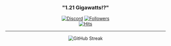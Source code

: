 <!-- <p align="center">
  <a href="https://git.io/typing-svg">
    <img src="https://readme-typing-svg.demolab.com?weight=300&size=30&pause=1000&color=2CDAF7&center=true&vCenter=true&width=435&lines=Angelo+Moraschi" alt="Typing SVG" />
    <img src="https://raw.githubusercontent.com/amoraschi/amoraschi/master/data/profile.png" alt="Profile image" />
  </a>
</p> -->

<h3 align="center">
  "1.21 Gigawatts!?"
</h3>

<p align="center">
  <a href="https://github.com/badges/shields"><img src="https://img.shields.io/badge/amoraschi-000000?style=for-the-badge&logo=discord" alt="Discord"></a>
  <a href="https://github.com/badges/shields"><img src="https://custom-icon-badges.demolab.com/github/followers/amoraschi?style=for-the-badge&labelColor=black&color=black&logo=person-add" alt="Followers"></a>
<!--   <a href="https://github.com/amoraschi"><img src="https://img.shields.io/badge/Student-blue?style=for-the-badge" alt="Learning"></a> -->
  <br />
  <a href="https://github.com/silentsoft/hits"><img src="https://hits.sh/github.com/amoraschi.svg?style=for-the-badge&color=0aba59&labelColor=0aba59&logo=github" alt="Hits"></a>
</p>

<!-- --- -->

<!-- <p align="center"> -->
<!--   <img src="https://cdn.jsdelivr.net/gh/devicons/devicon/icons/nodejs/nodejs-plain.svg" alt="nodejs" width="50"/> -->
<!--   <img src="https://raw.githubusercontent.com/devicons/devicon/master/icons/javascript/javascript-original.svg" alt="javascript" width="50"/> -->
<!--   <img src="https://raw.githubusercontent.com/devicons/devicon/master/icons/html5/html5-original-wordmark.svg" alt="html" width="40"/> -->
<!--   <img src="https://raw.githubusercontent.com/devicons/devicon/master/icons/css3/css3-original-wordmark.svg" alt="css" width="40"/> -->
<!--   <img src="https://raw.githubusercontent.com/devicons/devicon/master/icons/react/react-original.svg" alt="react" width="40"/> -->
<!--   <img src="https://cdn.jsdelivr.net/gh/devicons/devicon/icons/typescript/typescript-original.svg" alt="ts" width="50"/> -->
<!--   <img src="https://cdn.jsdelivr.net/gh/devicons/devicon/icons/python/python-original.svg" alt="python" width="50"/> -->

  <!-- <a href="https://github.com/developStorm/simple-badges"><img src="https://img.shields.io/badge/JavaScript-F7DF1E?logo=javascript&logoColor=000&style=for-the-badge" alt="js"/></a>
  <a href="https://github.com/developStorm/simple-badges"><img src="https://img.shields.io/badge/TypeScript-3178C6?logo=typescript&logoColor=fff&style=for-the-badge" alt="ts"/></a>
  <a href="https://github.com/developStorm/simple-badges"><img src="https://img.shields.io/badge/Python-3776AB?logo=python&logoColor=fff&style=for-the-badge" alt="python"/></a>
  <a href="https://github.com/developStorm/simple-badges"><img src="https://img.shields.io/badge/HTML5-E34F26?logo=html5&logoColor=fff&style=for-the-badge" alt="html"/></a>
  <a href="https://github.com/developStorm/simple-badges"><img src="https://img.shields.io/badge/CSS3-1572B6?logo=css3&logoColor=fff&style=for-the-badge" alt="css"/></a>
  <br /> -->

<!--   <img src="https://raw.githubusercontent.com/amoraschi/amoraschi/master/svg/next.svg" alt="next" width="50"/> -->
<!--   <img src="https://cdn.jsdelivr.net/gh/devicons/devicon/icons/tailwindcss/tailwindcss-plain.svg" alt="tailwind" width="50"/> -->
<!--   <img src="https://cdn.jsdelivr.net/gh/devicons/devicon/icons/express/express-original.svg" alt="express" width="50"/> -->
<!--   <img src="https://cdn.jsdelivr.net/gh/devicons/devicon/icons/socketio/socketio-original.svg" alt="socketio" width="50"/> -->

  <!-- <a href="https://github.com/developStorm/simple-badges"><img src="https://img.shields.io/badge/React-61DAFB?logo=react&logoColor=000&style=for-the-badge" alt="react"/></a>
  <a href="https://github.com/developStorm/simple-badges"><img src="https://img.shields.io/badge/Next.js-000?logo=nextdotjs&logoColor=fff&style=for-the-badge" alt="next"/></a>
  <a href="https://github.com/developStorm/simple-badges"><img src="https://img.shields.io/badge/Tailwind%20CSS-06B6D4?logo=tailwindcss&logoColor=fff&style=for-the-badge" alt="tailwind"/></a>
  <a href="https://github.com/developStorm/simple-badges"><img src="https://img.shields.io/badge/Express-000?logo=express&logoColor=fff&style=for-the-badge" alt="express"/></a>
  <a href="https://github.com/developStorm/simple-badges"><img src="https://img.shields.io/badge/Socket.io-010101?logo=socketdotio&logoColor=fff&style=for-the-badge" alt="socketio"/></a>
  <br /> -->

<!--   <img src="https://cdn.jsdelivr.net/gh/devicons/devicon/icons/mongodb/mongodb-original-wordmark.svg" alt="mongodb" width="50"/> -->
<!--   <img src="https://cdn.jsdelivr.net/gh/devicons/devicon/icons/firebase/firebase-plain.svg" alt="firebase" width="50"/> -->
<!--   <img src="https://cdn.jsdelivr.net/gh/devicons/devicon/icons/electron/electron-original.svg" alt="electron" width="50"/> -->

  <!-- <a href="https://github.com/developStorm/simple-badges"><img src="https://img.shields.io/badge/MongoDB-47A248?logo=mongodb&logoColor=fff&style=for-the-badge" alt="mongodb"/></a>
  <a href="https://github.com/developStorm/simple-badges"><img src="https://img.shields.io/badge/Firebase-FFCA28?logo=firebase&logoColor=000&style=for-the-badge" alt="firebase"/></a>
  <a href="https://github.com/developStorm/simple-badges"><img src="https://img.shields.io/badge/Electron-47848F?logo=electron&logoColor=fff&style=for-the-badge" alt="electron"/></a> -->

<!-- </p> -->

---

<p align="center">
<!--   <img src="https://github-readme-stats.vercel.app/api?username=amoraschi&show_icons=true&hide=&count_private=true&title_color=0891b2&text_color=ffffff&icon_color=0891b2&bg_color=1c1917&hide_border=true&show_icons=true" alt="amoraschi's GitHub stats" width="420px"/> -->
<!--   <br /> -->
<!--   <a href="https://git.io/streak-stats"> -->
    <img src="https://streak-stats.demolab.com?user=amoraschi&theme=transparent&background=0%2C00000000%2C0FFFFFF00&border=FFFFFF00&stroke=FFFFFF00" alt="GitHub Streak"/>
<!--   </a> -->
</p>

<!-- WEATHER -->
<!-- WEATHER END -->
<!-- Hi, if you're reading this... -->
